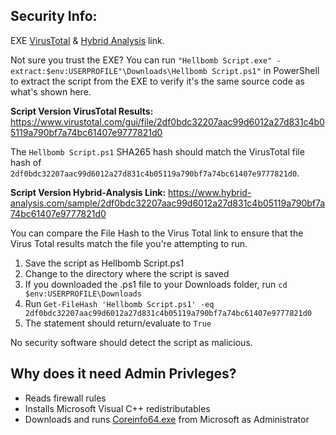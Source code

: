 ## Security Info:

EXE [VirusTotal](https://www.virustotal.com/gui/file/f6423123f59dfc306da370dd1a29ea68e42ba1a5a8d7d471a40432395b1448b9) & [Hybrid Analysis](https://www.hybrid-analysis.com/sample/f6423123f59dfc306da370dd1a29ea68e42ba1a5a8d7d471a40432395b1448b9) link.

Not sure you trust the EXE? You can run ``"Hellbomb Script.exe" -extract:$env:USERPROFILE"\Downloads\Hellbomb Script.ps1"`` in PowerShell to extract the script from the EXE to verify it's the same source code as what's shown here.

**Script Version VirusTotal Results:** https://www.virustotal.com/gui/file/2df0bdc32207aac99d6012a27d831c4b05119a790bf7a74bc61407e9777821d0

The ``Hellbomb Script.ps1`` SHA265 hash should match the VirusTotal file hash of ``2df0bdc32207aac99d6012a27d831c4b05119a790bf7a74bc61407e9777821d0``.

**Script Version Hybrid-Analysis Link:** https://www.hybrid-analysis.com/sample/2df0bdc32207aac99d6012a27d831c4b05119a790bf7a74bc61407e9777821d0

You can compare the File Hash to the Virus Total link to ensure that the Virus Total results match the file you're attempting to run.

1. Save the script as Hellbomb Script.ps1
2. Change to the directory where the script is saved
3. If you downloaded the .ps1 file to your Downloads folder, run ``cd $env:USERPROFILE\Downloads``
4. Run ``Get-FileHash 'Hellbomb Script.ps1' -eq 2df0bdc32207aac99d6012a27d831c4b05119a790bf7a74bc61407e9777821d0``
5. The statement should return/evaluate to ``True``

No security software should detect the script as malicious.

## Why does it need Admin Privleges?
- Reads firewall rules
- Installs Microsoft Visual C++ redistributables
- Downloads and runs [Coreinfo64.exe](https://learn.microsoft.com/en-us/sysinternals/downloads/coreinfo) from Microsoft as Administrator
